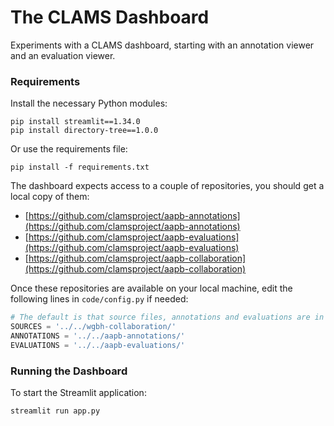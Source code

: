 # The CLAMS Dashboard

Experiments with a CLAMS dashboard, starting with an annotation viewer and an evaluation viewer.


### Requirements

Install the necessary Python modules:

```shell
pip install streamlit==1.34.0
pip install directory-tree==1.0.0
```

Or use the requirements file:

```shell
pip install -f requirements.txt
```

 
The dashboard expects access to a couple of repositories, you should get a local copy of them:

<!--
<img src="docs/workflows/dashboard-annotations.png" width=500>
<img src="docs/workflows/dashboard-evaluation.png" width=500>
-->

- [https://github.com/clamsproject/aapb-annotations](https://github.com/clamsproject/aapb-annotations)
- [https://github.com/clamsproject/aapb-evaluations](https://github.com/clamsproject/aapb-evaluations)
- [https://github.com/clamsproject/aapb-collaboration](https://github.com/clamsproject/aapb-collaboration)

Once these repositories are available on your local machine, edit the following lines in `code/config.py` if needed:

```python
# The default is that source files, annotations and evaluations are in a sister repository.
SOURCES = '../../wgbh-collaboration/'
ANNOTATIONS = '../../aapb-annotations/'
EVALUATIONS = '../../aapb-evaluations/'
```


### Running the Dashboard

To start the Streamlit application:

```shell
streamlit run app.py
```

